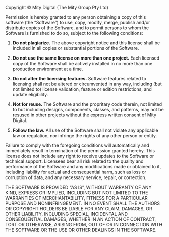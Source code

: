 Copyright © Mity Digital (The Mity Group Pty Ltd)

Permission is hereby granted to any person obtaining a copy of this software (the “Software”) to use, copy, modify,
merge, publish and/or distribute copies of the Software, and to permit persons to whom the Software is furnished to do
so, subject to the following conditions:

1. **Do not plagiarize.** The above copyright notice and this license shall be included in all copies or substantial
   portions of the Software.

2. **Do not use the same license on more than one project.** Each licensed copy of the Software shall be actively
   installed in no more than one production environment at a time.

3. **Do not alter the licensing features.** Software features related to licensing shall not be altered or circumvented
   in any way, including (but not limited to) license validation, feature or edition restrictions, and update
   eligibility.

4. **Not for reuse.** The Software and the propritary code therein, not limited to but including designs, components,
   classes, and patterns, may not be resused in other projects without the express written consent of Mity Digital.

5. **Follow the law.** All use of the Software shall not violate any applicable law or regulation, nor infringe the
   rights of any other person or entity.

Failure to comply with the foregoing conditions will automatically and immediately result in termination of the
permission granted hereby. This license does not include any right to receive updates to the Software or technical
support. Licensees bear all risk related to the quality and performance of the Software and any modifications made or
obtained to it, including liability for actual and consequential harm, such as loss or corruption of data, and any
necessary service, repair, or correction.

THE SOFTWARE IS PROVIDED “AS IS”, WITHOUT WARRANTY OF ANY KIND, EXPRESS OR IMPLIED, INCLUDING BUT NOT LIMITED TO THE
WARRANTIES OF MERCHANTABILITY, FITNESS FOR A PARTICULAR PURPOSE AND NONINFRINGEMENT. IN NO EVENT SHALL THE AUTHORS OR
COPYRIGHT HOLDERS BE LIABLE FOR ANY CLAIM, DAMAGES, OR OTHER LIABILITY, INCLUDING SPECIAL, INCIDENTAL AND CONSEQUENTIAL
DAMAGES, WHETHER IN AN ACTION OF CONTRACT, TORT OR OTHERWISE, ARISING FROM, OUT OF OR IN CONNECTION WITH THE SOFTWARE OR
THE USE OR OTHER DEALINGS IN THE SOFTWARE.